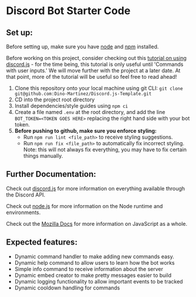 # Discord Bot Starter Code

## Set up:

Before setting up, make sure you have [node](https://nodejs.org/en/download/) and [npm](https://www.npmjs.com/get-npm) installed.

Before working on this project, consider checking out this [tutorial on using discord.js](https://discordjs.guide/) - for the time being, this tutorial is only useful until 'Commands with user inputs.' We will move further with the project at a later date. At that point, more of the tutorial will be useful so feel free to read ahead!

1. Clone this repository onto your local machine using git CLI: `git clone git@github.com:Dino-Martinez/Discord.js-Template.git`
2. CD into the project root directory
3. Install dependencies/style guides using `npm ci`
4. Create a file named `.env` at the root directory, and add the line `BOT_TOKEN=<TOKEN GOES HERE>` replacing the right hand side with your bot token.
6. <strong> Before pushing to github, make sure you enforce styling: </strong>
   - Run `npm run lint <file_path>` to receive styling suggestions.
   - Run `npm run fix <file_path>` to automatically fix incorrect styling. Note: this will not always fix everything, you may have to fix certain things manually.

## Further Documentation:

Check out [discord.js](https://discord.js.org/#/docs/main/stable/general/welcome) for more information on everything available through the Discord API.

Check out [node.js](https://nodejs.org/en/docs/) for more information on the Node runtime and environments.

Check out the [Mozilla Docs](https://developer.mozilla.org/en-US/docs/Web/JavaScript) for more information on JavaScript as a whole.

## Expected features:

- Dynamic command handler to make adding new commands easy.
- Dynamic help command to allow users to learn how the bot works
- Simple info command to receive information about the server
- Dynamic embed creator to make pretty messages easier to build
- Dynamic logging functionality to allow important events to be tracked
- Dynamic cooldown handling for commands
